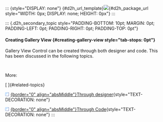 ::: {style="DISPLAY: none"}
[](ms-xhelp:///?Id=d2h_url_template){#d2h_url_template}![](!package_url!){#d2h_package_url style="WIDTH: 0px; DISPLAY: none; HEIGHT: 0px"}
:::

::: {.d2h_secondary_topic style="PADDING-BOTTOM: 10pt; MARGIN: 0pt; PADDING-LEFT: 0pt; PADDING-RIGHT: 0pt; PADDING-TOP: 0pt"}
#### Creating Gallery View {#creating-gallery-view style="tab-stops: 0pt"}

Gallery View Control can be created through both designer and code. This has been discussed in the following topics.

 

More:

[ ]{#related-topics}

[![](button.gif){border="0" align="absMiddle"}Through designer](ms-xhelp:///?Id=08d27508-b1fa-4476-b03e-098876237d17){style="TEXT-DECORATION: none"}

[![](button.gif){border="0" align="absMiddle"}Through Code](ms-xhelp:///?Id=551132c7-18c0-40ba-8939-a0be3b06a7e7){style="TEXT-DECORATION: none"}
:::

